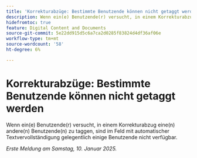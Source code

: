 ```yaml
---
title: 'Korrekturabzüge: Bestimmte Benutzende können nicht getaggt werden'
description: Wenn ein(e) Benutzende(r) versucht, in einem Korrekturabzug eine(n) andere(n) Benutzende(n) zu taggen, sind im Feld mit automatischer Textvervollständigung gelegentlich einige Benutzende nicht verfügbar.
hidefromtoc: true
feature: Digital Content and Documents
source-git-commit: 5e22dd915d5c6a7ca2d0285f83824d4df36af06e
workflow-type: tm+mt
source-wordcount: '58'
ht-degree: 6%

---
```


# Korrekturabzüge: Bestimmte Benutzende können nicht getaggt werden

Wenn ein(e) Benutzende(r) versucht, in einem Korrekturabzug eine(n) andere(n) Benutzende(n) zu taggen, sind im Feld mit automatischer Textvervollständigung gelegentlich einige Benutzende nicht verfügbar.

_Erste Meldung am Samstag, 10. Januar 2025._
